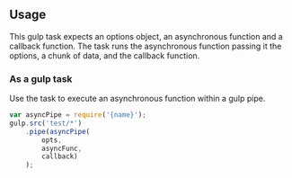 ## Usage

This gulp task expects an options object, an asynchronous function and a callback function. The task runs the asynchronous function passing it the options, a chunk of data, and the callback function.

### As a gulp task

Use the task to execute an asynchronous function within a gulp pipe.

```js
var asyncPipe = require('{name}');
gulp.src('test/*')
    .pipe(asyncPipe(
        opts,
        asyncFunc,
        callback)
    );
```
